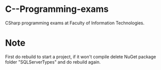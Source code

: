 # C--Programming-exams

CSharp programming exams at Faculty of Information Technologies.

# Note
First do rebuild to start a project, if it won't compile delete NuGet package folder "SQLServerTypes" and do rebuild again.
